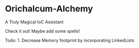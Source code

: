 Orichalcum-Alchemy
==================

A Truly Magical IoC Assistant


Check it out! Maybe add some spells!


Todo:
	1. Decrease Memory footprint by incorporating LinkedLists